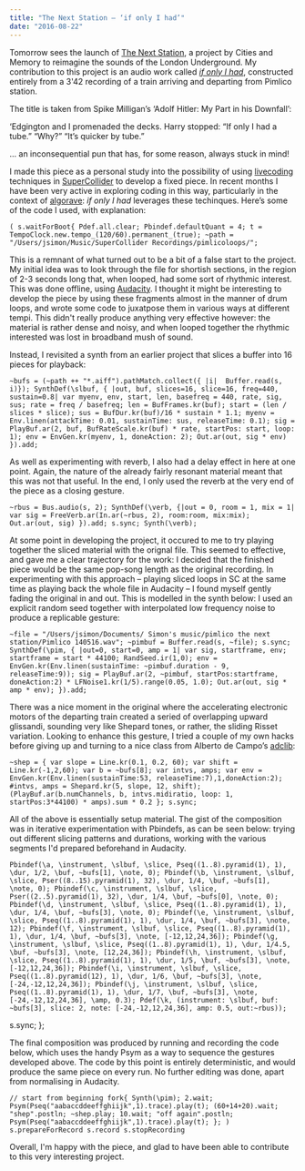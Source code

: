 ```yaml
---
title: "The Next Station – ‘if only I had’"
date: "2016-08-22"
---
```


Tomorrow sees the launch of [The Next Station](http://www.citiesandmemory.com/thenextstation), a project by Cities and Memory to reimagine the sounds of the London Underground. My contribution to this project is an audio work called [_if only I had_](https://audioboom.com/boos/4896960-if-only-i-had-pimlico-station), constructed entirely from a 3'42 recording of a train arriving and departing from Pimlico station.

The title is taken from Spike Milligan’s ‘Adolf Hitler: My Part in his Downfall’:

‘Edgington and I promenaded the decks. Harry stopped: “If only I had a tube.” “Why?” “It’s quicker by tube.”

… an inconsequential pun that has, for some reason, always stuck in mind!

I made this piece as a personal study into the possibility of using [livecoding](http://toplap.org/) techniques in [SuperCollider](http://supercollider.github.io/) to develop a fixed piece. In recent months I have been very active in exploring coding in this way, particularly in the context of [algorave](http://algorave.com/): _if only I had_ leverages these techinques. Here’s some of the code I used, with explanation:

`( s.waitForBoot{ Pdef.all.clear; Pbindef.defaultQuant = 4; t = TempoClock.new.tempo_(120/60).permanent_(true); ~path = "/Users/jsimon/Music/SuperCollider Recordings/pimlicoloops/";`

This is a remnant of what turned out to be a bit of a false start to the project. My initial idea was to look through the file for shortish sections, in the region of 2-3 seconds long that, when looped, had some sort of rhythmic interest. This was done offline, using [Audacity](http://www.audacityteam.org/). I thought it might be interesting to develop the piece by using these fragments almost in the manner of drum loops, and wrote some code to juxatpose them in various ways at different tempi. This didn't really produce anything very effective however: the material is rather dense and noisy, and when looped together the rhythmic interested was lost in broadband mush of sound.

Instead, I revisited a synth from an earlier project that slices a buffer into 16 pieces for playback:

`~bufs = (~path ++ "*.aiff").pathMatch.collect({ |i|  Buffer.read(s, i)}); SynthDef(\slbuf, { |out, buf, slices=16, slice=16, freq=440, sustain=0.8| var myenv, env, start, len, basefreq = 440, rate, sig, sus; rate = freq / basefreq; len = BufFrames.kr(buf); start = (len / slices * slice); sus = BufDur.kr(buf)/16 * sustain * 1.1; myenv = Env.linen(attackTime: 0.01, sustainTime: sus, releaseTime: 0.1); sig = PlayBuf.ar(2, buf, BufRateScale.kr(buf) * rate, startPos: start, loop: 1); env = EnvGen.kr(myenv, 1, doneAction: 2); Out.ar(out, sig * env) }).add;`

As well as experimenting with reverb, I also had a delay effect in here at one point. Again, the nature of the already fairly resonant material meant that this was not that useful. In the end, I only used the reverb at the very end of the piece as a closing gesture.

`~rbus = Bus.audio(s, 2); SynthDef(\verb, {|out = 0, room = 1, mix = 1| var sig = FreeVerb.ar(In.ar(~rbus, 2), room:room, mix:mix); Out.ar(out, sig) }).add; s.sync; Synth(\verb);`

At some point in developing the project, it occured to me to try playing together the sliced material with the orignal file. This seemed to effective, and gave me a clear trajectory for the work: I decided that the finished piece would be the same pop-song length as the original recording. In experimenting with this approach – playing sliced loops in SC at the same time as playing back the whole file in Audacity – I found myself gently fading the original in and out. This is modelled in the synth below: I used an explicit random seed together with interpolated low frequency noise to produce a replicable gesture:

`~file = "/Users/jsimon/Documents/ Simon's music/pimlico the next station/Pimlico 140516.wav"; ~pimbuf = Buffer.read(s, ~file); s.sync; SynthDef(\pim, { |out=0, start=0, amp = 1| var sig, startframe, env; startframe = start * 44100; RandSeed.ir(1,0); env = EnvGen.kr(Env.linen(sustainTime: ~pimbuf.duration - 9, releaseTime:9)); sig = PlayBuf.ar(2, ~pimbuf, startPos:startframe, doneAction:2) * LFNoise1.kr(1/5).range(0.05, 1.0); Out.ar(out, sig * amp * env); }).add;`

There was a nice moment in the original where the accelerating electronic motors of the departing train created a seried of overlapping upward glissandi, sounding very like Shepard tones, or rather, the sliding Risset variation. Looking to enhance this gesture, I tried a couple of my own hacks before giving up and turning to a nice class from Alberto de Campo’s [adclib](https://github.com/supercollider-quarks/adclib):

`~shep = { var slope = Line.kr(0.1, 0.2, 60); var shift = Line.kr(-1,2,60); var b = ~bufs[8]; var intvs, amps; var env = EnvGen.kr(Env.linen(sustainTime:53, releaseTime:7),1,doneAction:2); #intvs, amps = Shepard.kr(5, slope, 12, shift); (PlayBuf.ar(b.numChannels, b, intvs.midiratio, loop: 1, startPos:3*44100) * amps).sum * 0.2 }; s.sync;`

All of the above is essentially setup material. The gist of the composition was in iterative experimentation with Pbindefs, as can be seen below: trying out different slicing patterns and durations, working with the various segments I'd prepared beforehand in Audacity.

`Pbindef(\a, \instrument, \slbuf, \slice, Pseq((1..8).pyramid(1), 1), \dur, 1/2, \buf, ~bufs[1], \note, 0); Pbindef(\b, \instrument, \slbuf, \slice, Pser((8..15).pyramid(1), 32), \dur, 1/4, \buf, ~bufs[1], \note, 0); Pbindef(\c, \instrument, \slbuf, \slice, Pser((2..5).pyramid(1), 32), \dur, 1/4, \buf, ~bufs[0], \note, 0); Pbindef(\d, \instrument, \slbuf, \slice, Pseq((1..8).pyramid(1), 1), \dur, 1/4, \buf, ~bufs[3], \note, 0); Pbindef(\e, \instrument, \slbuf, \slice, Pseq((1..8).pyramid(1), 1), \dur, 1/4, \buf, ~bufs[3], \note, 12); Pbindef(\f, \instrument, \slbuf, \slice, Pseq((1..8).pyramid(1), 1), \dur, 1/4, \buf, ~bufs[3], \note, [-12,12,24,36]); Pbindef(\g, \instrument, \slbuf, \slice, Pseq((1..8).pyramid(1), 1), \dur, 1/4.5, \buf, ~bufs[3], \note, [12,24,36]); Pbindef(\h, \instrument, \slbuf, \slice, Pseq((1..8).pyramid(1), 1), \dur, 1/5, \buf, ~bufs[3], \note, [-12,12,24,36]); Pbindef(\i, \instrument, \slbuf, \slice, Pseq((1..8).pyramid(12), 1), \dur, 1/6, \buf, ~bufs[3], \note, [-24,-12,12,24,36]); Pbindef(\j, \instrument, \slbuf, \slice, Pseq((1..8).pyramid(1), 1), \dur, 1/7, \buf, ~bufs[3], \note, [-24,-12,12,24,36], \amp, 0.3); Pdef(\k, (instrument: \slbuf, buf: ~bufs[3], slice: 2, note: [-24,-12,12,24,36], amp: 0.5, out:~rbus));`

s.sync; };

The final composition was produced by running and recording the code below, which uses the handy Psym as a way to sequence the gestures developed above. The code by this point is entirely deterministic, and would produce the same piece on every run. No further editing was done, apart from normalising in Audacity.

`// start from beginning fork{ Synth(\pim); 2.wait; Psym(Pseq("aabaccddeeffghiijk",1).trace).play(t); (60+14+20).wait; "shep".postln; ~shep.play; 10.wait; "off again".postln; Psym(Pseq("aabaccddeeffghiijk",1).trace).play(t); }; ) s.prepareForRecord s.record s.stopRecording`

Overall, I'm happy with the piece, and glad to have been able to contribute to this very interesting project.
